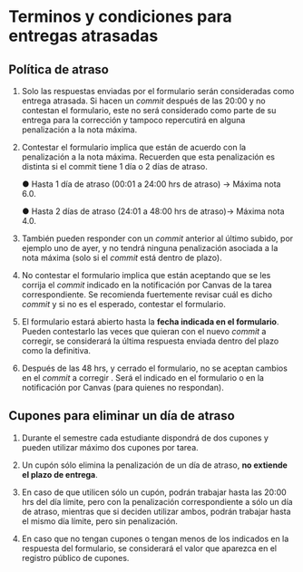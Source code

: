 # Terminos y condiciones para entregas atrasadas

## Política de atraso

1. Solo las respuestas enviadas por el formulario serán consideradas como entrega atrasada. Si hacen un _commit_ después de las 20:00 y no contestan el formulario, este no será considerado como parte de su entrega para la corrección y tampoco repercutirá en alguna penalización a la nota máxima.

2. Contestar el formulario implica que están de acuerdo con la penalización a la nota máxima. Recuerden que esta penalización es distinta si el commit tiene 1 día o 2 días de atraso.

    ● Hasta 1 día de atraso (00:01 a 24:00 hrs de atraso) → Máxima nota 6.0.

    ● Hasta 2 días de atraso (24:01 a 48:00 hrs de atraso)→ Máxima nota 4.0.

3. También pueden responder con un _commit_ anterior al último subido, por ejemplo uno de ayer, y no tendrá ninguna penalización asociada a la nota máxima (solo si el _commit_ está dentro de plazo).

4. No contestar el formulario implica que están aceptando que se les corrija el _commit_ indicado en la notificación por Canvas de la tarea correspondiente. Se recomienda fuertemente revisar cuál es dicho _commit_ y si no es el esperado, contestar el formulario.

5. El formulario estará abierto hasta la **fecha indicada en el formulario**. Pueden contestarlo las veces que quieran con el nuevo _commit_ a corregir, se considerará la última respuesta enviada dentro del plazo como la definitiva.

6.  Después de las 48 hrs, y cerrado el formulario, no se aceptan cambios en el _commit_ a corregir . Será el indicado en el formulario o en la notificación por Canvas (para quienes no respondan).

## Cupones para eliminar un día de atraso

1. Durante el semestre cada estudiante dispondrá de dos cupones y pueden utilizar máximo dos cupones por tarea.

2. Un cupón sólo elimina la penalización de un día de atraso, **no extiende el plazo de entrega**.

3. En caso de que utilicen sólo un cupón, podrán trabajar hasta las 20:00 hrs del día límite, pero con la penalización correspondiente a sólo un día de atraso, mientras que si deciden utilizar ambos, podrán trabajar hasta el mismo día límite, pero sin penalización.

4. En caso que no tengan cupones o tengan menos de los indicados en la respuesta del formulario, se considerará el valor que aparezca en el registro público de cupones.
